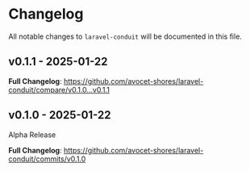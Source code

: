 # Changelog

All notable changes to `laravel-conduit` will be documented in this file.

## v0.1.1 - 2025-01-22

**Full Changelog**: https://github.com/avocet-shores/laravel-conduit/compare/v0.1.0...v0.1.1

## v0.1.0 - 2025-01-22

Alpha Release

**Full Changelog**: https://github.com/avocet-shores/laravel-conduit/commits/v0.1.0

